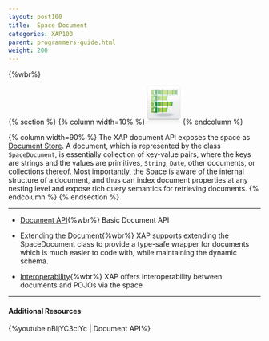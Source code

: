```yaml
---
layout: post100
title:  Space Document
categories: XAP100
parent: programmers-guide.html
weight: 200
---
```


{%wbr%}


{% section %}
{% column  width=10% %}
![space-document.png](/attachment_files/subject/space-document.png)
{% endcolumn %}

{% column width=90% %}
The XAP document API exposes the space as [Document Store](http://en.wikipedia.org/wiki/Document-oriented_database). A document, which is represented by the class `SpaceDocument`, is essentially collection of key-value pairs, where the keys are strings and the values are primitives, `String`, `Date`, other documents, or collections thereof. Most importantly, the Space is aware of the internal structure of a document, and thus can index document properties at any nesting level and expose rich query semantics for retrieving documents.
{% endcolumn %}
{% endsection %}

<hr/>


- [Document API](./document-api.html){%wbr%}
Basic Document API

- [Extending the Document](./document-extending.html){%wbr%}
XAP supports extending the SpaceDocument class to provide a type-safe wrapper for documents which is much easier to code with, while maintaining the dynamic schema.


- [Interoperability](./document-pojo-interoperability.html){%wbr%}
XAP offers interoperability between documents and POJOs via the space


<hr/>

#### Additional Resources
{%youtube nBljYC3ciYc | Document API%}

